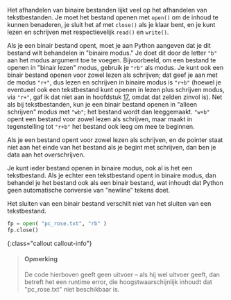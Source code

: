 Het afhandelen van binaire bestanden lijkt veel op het afhandelen van
tekstbestanden. Je moet het bestand openen met `open()` om de inhoud te
kunnen benaderen, je sluit het af met `close()` als je klaar bent, en je
kunt lezen en schrijven met respectievelijk `read()` en `write()`.

Als je een binair bestand opent, moet je aan Python aangeven dat je dit
bestand wilt behandelen in "binaire modus." Je doet dit door de letter
`"b"` aan het modus argument toe te voegen. Bijvoorbeeld, om een bestand
te openen in "binair lezen" modus, gebruik je `"rb"` als modus. Je kunt
ook een binair bestand openen voor zowel lezen als schrijven; dat geef
je aan met de modus `"r+"`, dus lezen en schrijven in binaire modus is
`"r+b"` (hoewel je eventueel ook een tekstbestand kunt openen in lezen
plus schrijven modus, via `"r+"`, gaf ik dat niet aan in hoofdstuk
<a href="#ch:textfiles" data-reference-type="ref" data-reference="ch:textfiles">17</a>,
omdat dat zelden zinvol is). Net als bij tekstbestanden, kun je een
binair bestand openen in "alleen schrijven" modus met `"wb"`; het
bestand wordt dan leeggemaakt. `"w+b"` opent een bestand voor zowel
lezen als schrijven, maar maakt in tegenstelling tot `"r+b"` het bestand
ook leeg om mee te beginnen.

Als je een bestand opent voor zowel lezen als schrijven, en de pointer
staat niet aan het einde van het bestand als je begint met schrijven,
dan ben je data aan het *over*schrijven.

Je kunt ieder bestand openen in binaire modus, ook al is het een
tekstbestand. Als je echter een tekstbestand opent in binaire modus, dan
behandel je het bestand ook als een binair bestand, wat inhoudt dat
Python geen automatische conversie van "newline" tekens doet.

Het sluiten van een binair bestand verschilt niet van het sluiten van
een tekstbestand.

```python
fp = open( "pc_rose.txt", "rb" )
fp.close()
```

{:class="callout callout-info"}
> #### Opmerking
> De code hierboven geeft geen uitvoer – als hij wel uitvoer geeft, dan
> betreft het een runtime error, die hoogstwaarschijnlijk inhoudt dat
> "pc_rose.txt" niet beschikbaar is.
